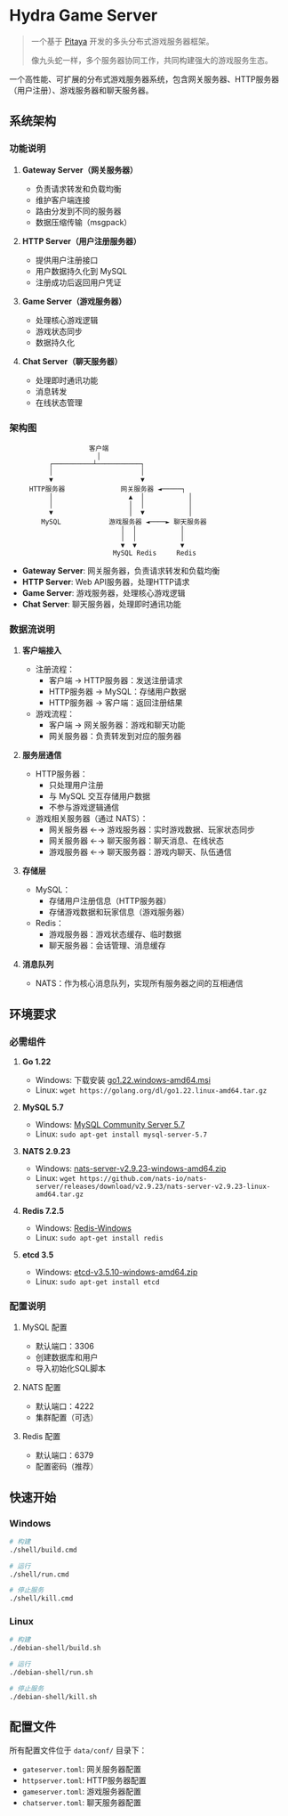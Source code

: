 # Hydra Game Server

> 一个基于 [Pitaya](https://github.com/topfreegames/pitaya) 开发的多头分布式游戏服务器框架。
> 
> 像九头蛇一样，多个服务器协同工作，共同构建强大的游戏服务生态。

一个高性能、可扩展的分布式游戏服务器系统，包含网关服务器、HTTP服务器（用户注册）、游戏服务器和聊天服务器。

## 系统架构

### 功能说明

1. **Gateway Server（网关服务器）**
   - 负责请求转发和负载均衡
   - 维护客户端连接
   - 路由分发到不同的服务器
   - 数据压缩传输（msgpack）

2. **HTTP Server（用户注册服务器）**
   - 提供用户注册接口
   - 用户数据持久化到 MySQL
   - 注册成功后返回用户凭证

3. **Game Server（游戏服务器）**
   - 处理核心游戏逻辑
   - 游戏状态同步
   - 数据持久化

4. **Chat Server（聊天服务器）**
   - 处理即时通讯功能
   - 消息转发
   - 在线状态管理

### 架构图

```
                    客户端
                      │
          ┌──────────┴───────────┐
          │                      │
          ▼                      ▼
     HTTP服务器              网关服务器 ◄─────┐
          │                   ▲  │           │
          │                   │  │           │
          ▼                   │  ▼           │
        MySQL            游戏服务器 ◄────► 聊天服务器
                            │  │           │
                            │  │           │
                            ▼  ▼           ▼
                          MySQL Redis     Redis

```

- **Gateway Server**: 网关服务器，负责请求转发和负载均衡
- **HTTP Server**: Web API服务器，处理HTTP请求
- **Game Server**: 游戏服务器，处理核心游戏逻辑
- **Chat Server**: 聊天服务器，处理即时通讯功能

### 数据流说明

1. **客户端接入**
   - 注册流程：
     - 客户端 → HTTP服务器：发送注册请求
     - HTTP服务器 → MySQL：存储用户数据
     - HTTP服务器 → 客户端：返回注册结果
   - 游戏流程：
     - 客户端 → 网关服务器：游戏和聊天功能
     - 网关服务器：负责转发到对应的服务器

2. **服务层通信**
   - HTTP服务器：
     - 只处理用户注册
     - 与 MySQL 交互存储用户数据
     - 不参与游戏逻辑通信
   - 游戏相关服务器（通过 NATS）：
     - 网关服务器 ←→ 游戏服务器：实时游戏数据、玩家状态同步
     - 网关服务器 ←→ 聊天服务器：聊天消息、在线状态
     - 游戏服务器 ←→ 聊天服务器：游戏内聊天、队伍通信

3. **存储层**
   - MySQL：
     - 存储用户注册信息（HTTP服务器）
     - 存储游戏数据和玩家信息（游戏服务器）
   - Redis：
     - 游戏服务器：游戏状态缓存、临时数据
     - 聊天服务器：会话管理、消息缓存

4. **消息队列**
   - NATS：作为核心消息队列，实现所有服务器之间的互相通信

## 环境要求

### 必需组件

1. **Go 1.22**
   - Windows: 下载安装 [go1.22.windows-amd64.msi](https://golang.org/dl/)
   - Linux: `wget https://golang.org/dl/go1.22.linux-amd64.tar.gz`

2. **MySQL 5.7**
   - Windows: [MySQL Community Server 5.7](https://downloads.mysql.com/archives/community/)
   - Linux: `sudo apt-get install mysql-server-5.7`

3. **NATS 2.9.23**
   - Windows: [nats-server-v2.9.23-windows-amd64.zip](https://github.com/nats-io/nats-server/releases/tag/v2.9.23)
   - Linux: `wget https://github.com/nats-io/nats-server/releases/download/v2.9.23/nats-server-v2.9.23-linux-amd64.tar.gz`

4. **Redis 7.2.5**
   - Windows: [Redis-Windows](https://github.com/zkteco-home/redis-windows/archive/refs/tags/7.2.5.0.zip)
   - Linux: `sudo apt-get install redis`

5. **etcd 3.5**
   - Windows: [etcd-v3.5.10-windows-amd64.zip](https://github.com/etcd-io/etcd/releases/tag/v3.5.10)
   - Linux: `sudo apt-get install etcd`

### 配置说明

1. MySQL 配置
   - 默认端口：3306
   - 创建数据库和用户
   - 导入初始化SQL脚本

2. NATS 配置
   - 默认端口：4222
   - 集群配置（可选）

3. Redis 配置
   - 默认端口：6379
   - 配置密码（推荐）

## 快速开始

### Windows
```bash
# 构建
./shell/build.cmd

# 运行
./shell/run.cmd

# 停止服务
./shell/kill.cmd
```

### Linux
```bash
# 构建
./debian-shell/build.sh

# 运行
./debian-shell/run.sh

# 停止服务
./debian-shell/kill.sh
```

## 配置文件

所有配置文件位于 `data/conf/` 目录下：
- `gateserver.toml`: 网关服务器配置
- `httpserver.toml`: HTTP服务器配置
- `gameserver.toml`: 游戏服务器配置
- `chatserver.toml`: 聊天服务器配置
